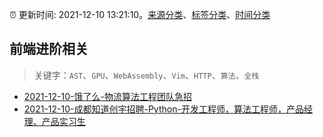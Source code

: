 :alarm_clock: 更新时间: 2021-12-10 13:21:10。[来源分类](../README.md)、[标签分类](../TAGS.md)、[时间分类](../TIMELINE.md)

## 前端进阶相关


> 关键字：`AST`、`GPU`、`WebAssembly`、`Vim`、`HTTP`、`算法`、`全栈`



- [2021-12-10-饿了么-物流算法工程团队急招](https://www.v2ex.com/t/821413) 
- [2021-12-10-成都知道创宇招聘-Python-开发工程师，算法工程师，产品经理、产品实习生](https://www.v2ex.com/t/821395) 